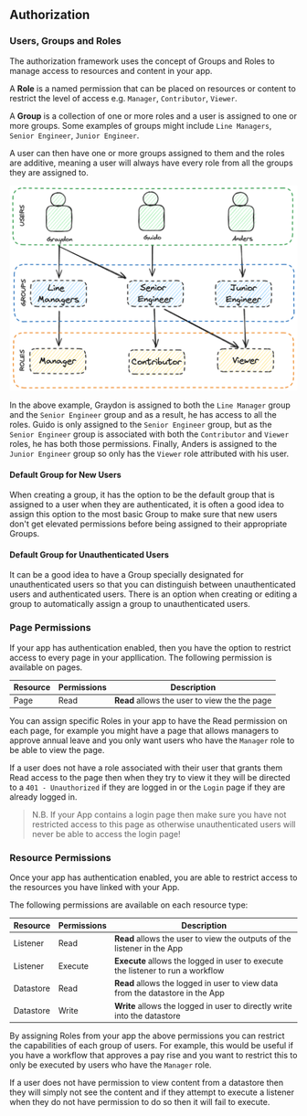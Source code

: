 ## Authorization

### Users, Groups and Roles

The authorization framework uses the concept of Groups and Roles to manage access to resources and content in your app.

A **Role** is a named permission that can be placed on resources or content to restrict the level of access e.g. `Manager`, `Contributor`, `Viewer`.

A **Group** is a collection of one or more roles and a user is assigned to one or more groups. Some examples of groups might include `Line Managers`, `Senior Engineer`, `Junior Engineer`.

A user can then have one or more groups assigned to them and the roles are additive, meaning a user will always have every role from all the groups they are assigned to.

![App Users, Groups and Roles Diagram](/src/assets/app_auth.png)

In the above example, Graydon is assigned to both the `Line Manager` group and the `Senior Engineer` group and as a result, he has access to all the roles.
Guido is only assigned to the `Senior Engineer` group, but as the `Senior Engineer` group is associated with both the `Contributor` and `Viewer` roles, he has both those permissions.
Finally, Anders is assigned to the `Junior Engineer` group so only has the `Viewer` role attributed with his user.

#### Default Group for New Users

When creating a group, it has the option to be the default group that is assigned to a user when they are authenticated, it is often a good idea to assign this option to the most basic Group to make sure that new users don't get elevated permissions before being assigned to their appropriate Groups.

#### Default Group for Unauthenticated Users

It can be a good idea to have a Group specially designated for unauthenticated users so that you can distinguish between unauthenticated users and authenticated users. There is an option when creating or editing a group to automatically assign a group to unauthenticated users.

### Page Permissions

If your app has authentication enabled, then you have the option to restrict access to every page in your appllication.
The following permission is available on pages.

| Resource | Permissions | Description |
| --- | --- | --- |
| Page | Read | **Read** allows the user to view the the page |

You can assign specific Roles in your app to have the Read permission on each page, for example you might have a page that allows managers to approve annual leave and you only want users who have the `Manager` role to be able to view the page. 

If a user does not have a role associated with their user that grants them Read access to the page then when they try to view it they will be directed to a `401 - Unauthorized` if they are logged in or the `Login` page if they are already logged in.

> N.B. If your App contains a login page then make sure you have not restricted access to this page as otherwise unauthenticated users will never be able to access the login page!

### Resource Permissions

Once your app has authentication enabled, you are able to restrict access to the resources you have linked with your App.

The following permissions are available on each resource type:

| Resource | Permissions | Description |
| --- | --- | --- |
| Listener | Read | **Read** allows the user to view the outputs of the listener in the App |
| Listener | Execute | **Execute** allows the logged in user to execute the listener to run a workflow |
| Datastore | Read | **Read** allows the logged in user to view data from the datastore in the App |
| Datastore | Write | **Write** allows the logged in user to directly write into the datastore | 

By assigning Roles from your app the above permissions you can restrict the capabilities of each group of users. For example, this would be useful if you have a workflow that approves a pay rise and you want to restrict this to only be executed by users who have the `Manager` role.

If a user does not have permission to view content from a datastore then they will simply not see the content and if they attempt to execute a listener when they do not have permission to do so then it will fail to execute.
